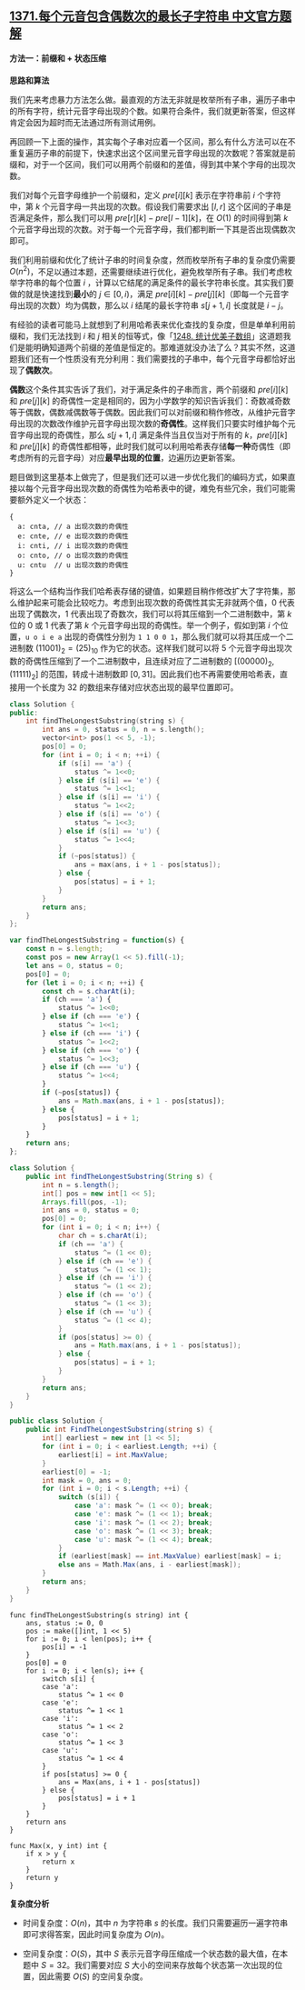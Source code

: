 ## [1371.每个元音包含偶数次的最长子字符串 中文官方题解](https://leetcode.cn/problems/find-the-longest-substring-containing-vowels-in-even-counts/solutions/100000/mei-ge-yuan-yin-bao-han-ou-shu-ci-de-zui-chang-z-2)

#### 方法一：前缀和 + 状态压缩

**思路和算法**

我们先来考虑暴力方法怎么做。最直观的方法无非就是枚举所有子串，遍历子串中的所有字符，统计元音字母出现的个数。如果符合条件，我们就更新答案，但这样肯定会因为超时而无法通过所有测试用例。

再回顾一下上面的操作，其实每个子串对应着一个区间，那么有什么方法可以在不重复遍历子串的前提下，快速求出这个区间里元音字母出现的次数呢？答案就是前缀和，对于一个区间，我们可以用两个前缀和的差值，得到其中某个字母的出现次数。

我们对每个元音字母维护一个前缀和，定义 $\textit{pre}[i][k]$ 表示在字符串前 $i$ 个字符中，第 $k$ 个元音字母一共出现的次数。假设我们需要求出 $[l,r]$ 这个区间的子串是否满足条件，那么我们可以用 $\textit{pre}[r][k]-pre[l-1][k]$，在 $O(1)$ 的时间得到第 $k$ 个元音字母出现的次数。对于每一个元音字母，我们都判断一下其是否出现偶数次即可。

我们利用前缀和优化了统计子串的时间复杂度，然而枚举所有子串的复杂度仍需要 $O(n^2)$，不足以通过本题，还需要继续进行优化，避免枚举所有子串。我们考虑枚举字符串的每个位置 $i$ ，计算以它结尾的满足条件的最长字符串长度。其实我们要做的就是快速找到**最小**的 $j \in [0,i)$，满足 $\textit{pre}[i][k]-pre[j][k]$（即每一个元音字母出现的次数）均为偶数，那么以 $i$ 结尾的最长字符串 $s[j+1,i]$ 长度就是 $i-j$。

有经验的读者可能马上就想到了利用哈希表来优化查找的复杂度，但是单单利用前缀和，我们无法找到 $i$ 和 $j$ 相关的恒等式，像「[1248. 统计优美子数组](https://leetcode-cn.com/problems/count-number-of-nice-subarrays/)」这道题我们是能明确知道两个前缀的差值是恒定的。那难道就没办法了么？其实不然，这道题我们还有一个性质没有充分利用：我们需要找的子串中，每个元音字母都恰好出现了**偶数次**。

**偶数**这个条件其实告诉了我们，对于满足条件的子串而言，两个前缀和 $\textit{pre}[i][k]$ 和 $\textit{pre}[j][k]$ 的奇偶性一定是相同的，因为小学数学的知识告诉我们：奇数减奇数等于偶数，偶数减偶数等于偶数。因此我们可以对前缀和稍作修改，从维护元音字母出现的次数改作维护元音字母出现次数的**奇偶性**。这样我们只要实时维护每个元音字母出现的奇偶性，那么 $s[j+1,i]$ 满足条件当且仅当对于所有的 $k$，$\textit{pre}[i][k]$ 和 $\textit{pre}[j][k]$ 的奇偶性都相等，此时我们就可以利用哈希表存储**每一种**奇偶性（即考虑所有的元音字母）对应**最早出现的位置**，边遍历边更新答案。

题目做到这里基本上做完了，但是我们还可以进一步优化我们的编码方式，如果直接以每个元音字母出现次数的奇偶性为哈希表中的键，难免有些冗余，我们可能需要额外定义一个状态：

```text
{
  a: cnta, // a 出现次数的奇偶性
  e: cnte, // e 出现次数的奇偶性
  i: cnti, // i 出现次数的奇偶性
  o: cnto, // o 出现次数的奇偶性
  u: cntu  // u 出现次数的奇偶性
}
```

将这么一个结构当作我们哈希表存储的键值，如果题目稍作修改扩大了字符集，那么维护起来可能会比较吃力。考虑到出现次数的奇偶性其实无非就两个值，$0$ 代表出现了偶数次，$1$ 代表出现了奇数次，我们可以将其压缩到一个二进制数中，第 $k$ 位的 $0$ 或 $1$ 代表了第 $k$ 个元音字母出现的奇偶性。举一个例子，假如到第 $i$ 个位置，`u o i e a` 出现的奇偶性分别为 `1 1 0 0 1`，那么我们就可以将其压成一个二进制数 $(11001)_2=(25)_{10}$ 作为它的状态。这样我们就可以将 $5$ 个元音字母出现次数的奇偶性压缩到了一个二进制数中，且连续对应了二进制数的 $[(00000)_2,(11111)_2]$ 的范围，转成十进制数即 $[0,31]$。因此我们也不再需要使用哈希表，直接用一个长度为 $32$ 的数组来存储对应状态出现的最早位置即可。

```C++ [sol1-C++]
class Solution {
public:
    int findTheLongestSubstring(string s) {
        int ans = 0, status = 0, n = s.length();
        vector<int> pos(1 << 5, -1);
        pos[0] = 0;
        for (int i = 0; i < n; ++i) {
            if (s[i] == 'a') {
                status ^= 1<<0;
            } else if (s[i] == 'e') {
                status ^= 1<<1;
            } else if (s[i] == 'i') {
                status ^= 1<<2;
            } else if (s[i] == 'o') {
                status ^= 1<<3;
            } else if (s[i] == 'u') {
                status ^= 1<<4;
            }
            if (~pos[status]) {
                ans = max(ans, i + 1 - pos[status]);
            } else {
                pos[status] = i + 1;
            }
        }
        return ans;
    }
};
```

```JavaScript [sol1-JavaScript]
var findTheLongestSubstring = function(s) {
    const n = s.length;
    const pos = new Array(1 << 5).fill(-1);
    let ans = 0, status = 0;
    pos[0] = 0;
    for (let i = 0; i < n; ++i) {
        const ch = s.charAt(i);
        if (ch === 'a') {
            status ^= 1<<0;
        } else if (ch === 'e') {
            status ^= 1<<1;
        } else if (ch === 'i') {
            status ^= 1<<2;
        } else if (ch === 'o') {
            status ^= 1<<3;
        } else if (ch === 'u') {
            status ^= 1<<4;
        }
        if (~pos[status]) {
            ans = Math.max(ans, i + 1 - pos[status]);
        } else {
            pos[status] = i + 1;
        }
    }
    return ans;
};
```

```Java [sol1-Java]
class Solution {
    public int findTheLongestSubstring(String s) {
        int n = s.length();
        int[] pos = new int[1 << 5];
        Arrays.fill(pos, -1);
        int ans = 0, status = 0;
        pos[0] = 0;
        for (int i = 0; i < n; i++) {
            char ch = s.charAt(i);
            if (ch == 'a') {
                status ^= (1 << 0);
            } else if (ch == 'e') {
                status ^= (1 << 1);
            } else if (ch == 'i') {
                status ^= (1 << 2);
            } else if (ch == 'o') {
                status ^= (1 << 3);
            } else if (ch == 'u') {
                status ^= (1 << 4);
            }
            if (pos[status] >= 0) {
                ans = Math.max(ans, i + 1 - pos[status]);
            } else {
                pos[status] = i + 1;
            }
        }
        return ans;
    }
}
```
```csharp [sol1-C#]
public class Solution {
    public int FindTheLongestSubstring(string s) {
        int[] earliest = new int [1 << 5];
        for (int i = 0; i < earliest.Length; ++i) {
            earliest[i] = int.MaxValue;
        }
        earliest[0] = -1;
        int mask = 0, ans = 0;
        for (int i = 0; i < s.Length; ++i) {
            switch (s[i]) {
                case 'a': mask ^= (1 << 0); break;
                case 'e': mask ^= (1 << 1); break;
                case 'i': mask ^= (1 << 2); break;
                case 'o': mask ^= (1 << 3); break;
                case 'u': mask ^= (1 << 4); break;
            }
            if (earliest[mask] == int.MaxValue) earliest[mask] = i;
            else ans = Math.Max(ans, i - earliest[mask]);
        } 
        return ans;
    } 
}
```

```golang [sol1-Golang]
func findTheLongestSubstring(s string) int {
    ans, status := 0, 0
    pos := make([]int, 1 << 5)
    for i := 0; i < len(pos); i++ {
        pos[i] = -1
    }
    pos[0] = 0
    for i := 0; i < len(s); i++ {
        switch s[i] {
        case 'a':
            status ^= 1 << 0
        case 'e':
            status ^= 1 << 1
        case 'i':
            status ^= 1 << 2
        case 'o':
            status ^= 1 << 3
        case 'u':
            status ^= 1 << 4
        }
        if pos[status] >= 0 {
            ans = Max(ans, i + 1 - pos[status])
        } else {
            pos[status] = i + 1
        }
    }
    return ans
}

func Max(x, y int) int {
    if x > y {
        return x
    }
    return y
}
```

**复杂度分析**

- 时间复杂度：$O(n)$，其中 $n$ 为字符串 $s$ 的长度。我们只需要遍历一遍字符串即可求得答案，因此时间复杂度为 $O(n)$。

- 空间复杂度：$O(S)$，其中 $S$ 表示元音字母压缩成一个状态数的最大值，在本题中 $S = 32$。我们需要对应 $S$ 大小的空间来存放每个状态第一次出现的位置，因此需要 $O(S)$ 的空间复杂度。